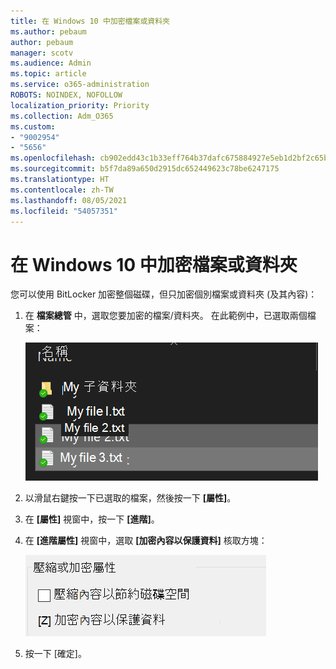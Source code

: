 ```yaml
---
title: 在 Windows 10 中加密檔案或資料夾
ms.author: pebaum
author: pebaum
manager: scotv
ms.audience: Admin
ms.topic: article
ms.service: o365-administration
ROBOTS: NOINDEX, NOFOLLOW
localization_priority: Priority
ms.collection: Adm_O365
ms.custom:
- "9002954"
- "5656"
ms.openlocfilehash: cb902edd43c1b33eff764b37dafc675884927e5eb1d2bf2c65bb2e826a822583
ms.sourcegitcommit: b5f7da89a650d2915dc652449623c78be6247175
ms.translationtype: HT
ms.contentlocale: zh-TW
ms.lasthandoff: 08/05/2021
ms.locfileid: "54057351"
---
```

# <a name="encrypt-files-or-folder-in-windows-10"></a>在 Windows 10 中加密檔案或資料夾

您可以使用 BitLocker 加密整個磁碟，但只加密個別檔案或資料夾 (及其內容)：

1. 在 **檔案總管** 中，選取您要加密的檔案/資料夾。 在此範例中，已選取兩個檔案：

    ![選取要加密的檔案或資料夾](media/select-for-encrypting.png)

2. 以滑鼠右鍵按一下已選取的檔案，然後按一下 **[屬性]**。

3. 在 **[屬性]** 視窗中，按一下 **[進階]**。

4. 在 **[進階屬性]** 視窗中，選取 **[加密內容以保護資料]** 核取方塊：

    ![加密內容](media/encrypt-contents.png)

5. 按一下 [確定]。
